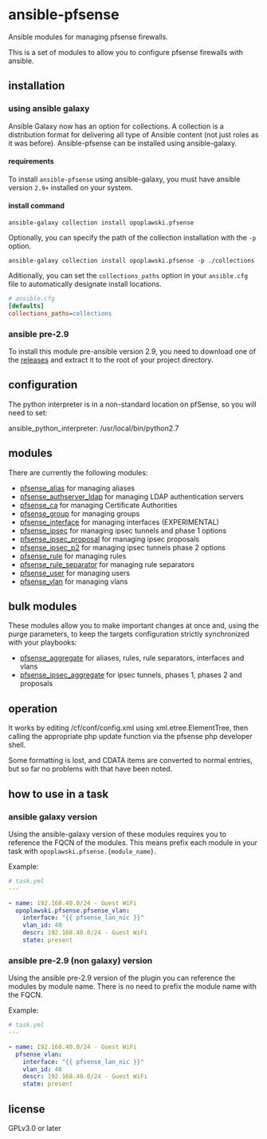# ansible-pfsense
Ansible modules for managing pfsense firewalls.

This is a set of modules to allow you to configure pfsense firewalls with ansible.

## installation
### using ansible galaxy

Ansible Galaxy now has an option for collections.  A collection is a distribution format for delivering all type of Ansible content (not just roles as it was before).  Ansible-pfsense can be installed using ansible-galaxy.

#### requirements

To install `ansible-pfsense` using ansible-galaxy, you must have ansible version `2.9+` installed on your system.

#### install command

`ansible-galaxy collection install opoplawski.pfsense`

Optionally, you can specify the path of the collection installation with the `-p` option.

`ansible-galaxy collection install opoplawski.pfsense -p ./collections`

Aditionally, you can set the `collections_paths` option in your `ansible.cfg` file to automatically designate install locations.

```ini
# ansible.cfg
[defaults]
collections_paths=collections
```

### ansible pre-2.9

To install this module pre-ansible version 2.9, you need to download one of the [releases](https://github.com/opoplawski/ansible-pfsense/releases) and extract it to the root of your project directory.

## configuration

The python interpreter is in a non-standard location on pfSense, so you will
need to set:

 ansible_python_interpreter: /usr/local/bin/python2.7

## modules
There are currently the following modules:

* [pfsense_alias](https://github.com/opoplawski/ansible-pfsense/wiki/pfsense_alias) for managing aliases
* [pfsense_authserver_ldap](https://github.com/opoplawski/ansible-pfsense/wiki/pfsense_authserver_ldap) for managing LDAP authentication servers
* [pfsense_ca](https://github.com/opoplawski/ansible-pfsense/wiki/pfsense_ca) for managing Certificate Authorities
* [pfsense_group](https://github.com/opoplawski/ansible-pfsense/wiki/pfsense_group) for managing groups
* [pfsense_interface](https://github.com/opoplawski/ansible-pfsense/wiki/pfsense_interface) for managing interfaces (EXPERIMENTAL)
* [pfsense_ipsec](https://github.com/opoplawski/ansible-pfsense/wiki/pfsense_ipsec) for managing ipsec tunnels and phase 1 options
* [pfsense_ipsec_proposal](https://github.com/opoplawski/ansible-pfsense/wiki/pfsense_ipsec_proposal) for managing ipsec proposals
* [pfsense_ipsec_p2](https://github.com/opoplawski/ansible-pfsense/wiki/pfsense_ipsec_p2) for managing ipsec tunnels phase 2 options
* [pfsense_rule](https://github.com/opoplawski/ansible-pfsense/wiki/pfsense_rule) for managing rules
* [pfsense_rule_separator](https://github.com/opoplawski/ansible-pfsense/wiki/pfsense_rule_separator) for managing rule separators
* [pfsense_user](https://github.com/opoplawski/ansible-pfsense/wiki/pfsense_user) for managing users
* [pfsense_vlan](https://github.com/opoplawski/ansible-pfsense/wiki/pfsense_vlan) for managing vlans

## bulk modules
These modules allow you to make important changes at once and, using the purge parameters, to keep the targets configuration strictly synchronized with your playbooks:

* [pfsense_aggregate](https://github.com/opoplawski/ansible-pfsense/wiki/pfsense_aggregate) for aliases, rules, rule separators, interfaces and vlans
* [pfsense_ipsec_aggregate](https://github.com/opoplawski/ansible-pfsense/wiki/pfsense_ipsec_aggregate) for ipsec tunnels, phases 1, phases 2 and proposals

## operation

It works by editing /cf/conf/config.xml using xml.etree.ElementTree, then
calling the appropriate php update function via the pfsense php developer
shell.

Some formatting is lost, and CDATA items are converted to normal entries,
but so far no problems with that have been noted.

## how to use in a task

### ansible galaxy version

Using the ansible-galaxy version of these modules requires you to reference the FQCN of the modules.  This means prefix each module in your task with `opoplawski.pfsense.{module_name}`.

Example:

```yaml
# task.yml
---

- name: 192.168.40.0/24 - Guest WiFi
  opoplawski.pfsense.pfsense_vlan:
    interface: "{{ pfsense_lan_nic }}"
    vlan_id: 40
    descr: 192.168.40.0/24 - Guest WiFi
    state: present
```

### ansible pre-2.9 (non galaxy) version

Using the ansible pre-2.9 version of the plugin you can reference the modules by module name.  There is no need to prefix the module name with the FQCN.

Example:

```yaml
# task.yml
---

- name: 192.168.40.0/24 - Guest WiFi
  pfsense_vlan:
    interface: "{{ pfsense_lan_nic }}"
    vlan_id: 40
    descr: 192.168.40.0/24 - Guest WiFi
    state: present
```

## license

GPLv3.0 or later
